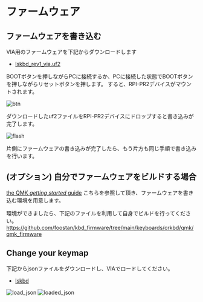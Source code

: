 # ファームウェア

## ファームウェアを書き込む

VIA用のファームウェアを下記からダウンロードします
- [lskbd_rev1_via.uf2](https://github.com/foostan/kbd_firmware/blob/main/keyboards/lskbd/qmk/qmk_firmware/.build/lskbd_rev1_via.uf2)

BOOTボタンを押しながらPCに接続するか、PCに接続した状態でBOOTボタンを押しながらリセットボタンを押します。
すると、RPI-PR2デバイスがマウントされます。

![btn](https://github.com/foostan/lskbd/assets/736191/91329a6a-8a0d-4d2d-9b1a-3d210b58bd99)

ダウンロードしたuf2ファイルをRPI-PR2デバイスにドロップすると書き込みが完了します。

![flash](https://github.com/foostan/lskbd/assets/736191/8de0f70a-ad3b-46c1-a0dc-98d4f70d812c)

片側にファームウェアの書き込みが完了したら、もう片方も同じ手順で書き込みを行います。

## (オプション) 自分でファームウェアをビルドする場合

[the QMK _getting started_ guide](https://docs.qmk.fm/#/newbs_getting_started) こちらを参照して頂き、ファームウェアを書き込む環境を用意します。

環境ができましたら、下記のファイルを利用して自身でビルドを行ってください。
https://github.com/foostan/kbd_firmware/tree/main/keyboards/crkbd/qmk/qmk_firmware

## Change your keymap

下記からjsonファイルをダウンロードし、VIAでロードしてください。
- [lskbd](https://github.com/foostan/kbd_firmware/blob/main/keyboards/lskbd/the-via/lskbd.json)

![load_json](https://github.com/foostan/kbd_firmware/assets/736191/67398174-0ef7-4698-9e39-6595b8320428)
![loaded_json](https://github.com/foostan/lskbd/assets/736191/a43ec9c7-5c84-4933-8bc3-a4a6ea5d1ca9)
